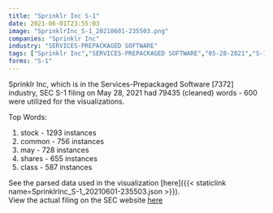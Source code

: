 ```yaml
---
title: "Sprinklr Inc S-1"
date: 2021-06-01T23:55:03
image: "SprinklrInc_S-1_20210601-235503.png"
companies: "Sprinklr Inc"
industry: "SERVICES-PREPACKAGED SOFTWARE"
tags: ["Sprinklr Inc","SERVICES-PREPACKAGED SOFTWARE","05-28-2021","S-1"]
forms: "S-1"
---
```

Sprinklr Inc, which is in the Services-Prepackaged Software [7372] industry, SEC S-1 filing on May 28, 2021 had 79435 (cleaned) words - 600 were utilized for the visualizations.

Top Words:
1. stock - 1293 instances
2. common - 756 instances
3. may - 728 instances
4. shares - 655 instances
5. class - 587 instances


See the parsed data used in the visualization [here]({{< staticlink name=SprinklrInc_S-1_20210601-235503.json >}}).  
View the actual filing on the SEC website [here](https://www.sec.gov/Archives/edgar/data/1569345/0001193125-21-177215.txt)